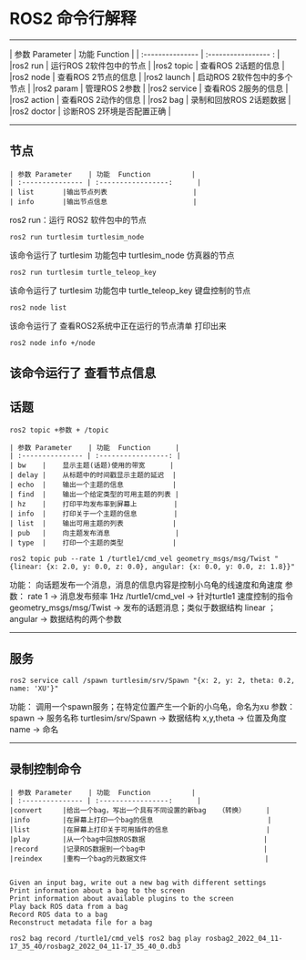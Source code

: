 ROS2 命令行解释
========================
-----------------------------------------
| 参数 Parameter    | 功能  Function          |
| :--------------- | :----------------- :    |
|ros2 run       | 运行ROS 2软件包中的节点       |
|ros2 topic     | 查看ROS 2话题的信息           |
|ros2 node      | 查看ROS 2节点的信息           |
|ros2 launch    | 启动ROS 2软件包中的多个节点    |
|ros2 param     | 管理ROS 2参数                |
|ros2 service   | 查看ROS 2服务的信息           |
|ros2 action    | 查看ROS 2动作的信息           |
|ros2 bag       | 录制和回放ROS 2话题数据        |
|ros2 doctor    | 诊断ROS 2环境是否配置正确      |

-----------------------------------------

## **节点**
    | 参数 Parameter    | 功能  Function          |
    | :--------------- | :-----------------:      |
    | list       |输出节点列表                     |
    | info       |输出节点信息                     |

ros2 run：运行 ROS2 软件包中的节点
```
ros2 run turtlesim turtlesim_node
```
该命令运行了 turtlesim 功能包中 turtlesim_node 仿真器的节点

```
ros2 run turtlesim turtle_teleop_key
```
该命令运行了 turtlesim 功能包中 turtle_teleop_key 键盘控制的节点

```
ros2 node list
```
该命令运行了 查看ROS2系统中正在运行的节点清单 打印出来
```
ros2 node info +/node
```
该命令运行了 查看节点信息
-----------------------------------------

## **话题**

```
ros2 topic +参数 + /topic
```

    | 参数 Parameter    | 功能  Function      |
    | :--------------- | :-----------------: |
    | bw    |    显示主题(话题)使用的带宽      |
    | delay |    从标题中的时间戳显示主题的延迟  |
    | echo  |    输出一个主题的信息            |
    | find  |    输出一个给定类型的可用主题的列表 |
    | hz    |    打印平均发布率到屏幕上         |
    | info  |    打印关于一个主题的信息         |
    | list  |    输出可用主题的列表            |
    | pub   |    向主题发布消息                |
    | type  |    打印一个主题的类型            |   

```
ros2 topic pub --rate 1 /turtle1/cmd_vel geometry_msgs/msg/Twist "{linear: {x: 2.0, y: 0.0, z: 0.0}, angular: {x: 0.0, y: 0.0, z: 1.8}}"
```
功能：
向话题发布一个消息，消息的信息内容是控制小乌龟的线速度和角速度
参数：
rate 1           ->  消息发布频率 1Hz
/turtle1/cmd_vel ->  针对turtle1 速度控制的指令
geometry_msgs/msg/Twist  -> 发布的话题消息；类似于数据结构
linear ； angular ->  数据结构的两个参数

-----------------------------------------
## **服务**

```
ros2 service call /spawn turtlesim/srv/Spawn "{x: 2, y: 2, theta: 0.2, name: 'XU'}"
```
功能：
调用一个spawn服务；在特定位置产生一个新的小乌龟，命名为xu 
参数：
spawn -> 服务名称
turtlesim/srv/Spawn -> 数据结构
x,y,theta -> 位置及角度
name -> 命名
 
 
 
 
 


-----------------------------------------
## **录制控制命令**

    | 参数 Parameter    | 功能  Function          |
    | :--------------- | :-----------------:      |
    |convert     |给出一个bag，写出一个具有不同设置的新bag   （转换）     |
    |info        |在屏幕上打印一个bag的信息                            |
    |list        |在屏幕上打印关于可用插件的信息                        |
    |play        |从一个bag中回放ROS数据                             |
    |record      |记录ROS数据到一个bag中                             |
    |reindex     |重构一个bag的元数据文件                             |
 

    Given an input bag, write out a new bag with different settings
    Print information about a bag to the screen
    Print information about available plugins to the screen
    Play back ROS data from a bag
    Record ROS data to a bag
    Reconstruct metadata file for a bag

```ROS2
ros2 bag record /turtle1/cmd_vel$ ros2 bag play rosbag2_2022_04_11-17_35_40/rosbag2_2022_04_11-17_35_40_0.db3
```
